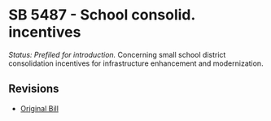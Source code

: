 # SB 5487 - School consolid. incentives
*Status: Prefiled for introduction.*
Concerning small school district consolidation incentives for infrastructure enhancement and modernization.

## Revisions
* [Original Bill](1/)